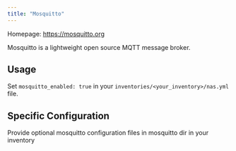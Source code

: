 ```yaml
---
title: "Mosquitto"
---
```


Homepage: <https://mosquitto.org>

Mosquitto is a lightweight open source MQTT message broker.

## Usage

Set `mosquitto_enabled: true` in your `inventories/<your_inventory>/nas.yml` file.

## Specific Configuration

Provide optional mosquitto configuration files in mosquitto dir in your inventory